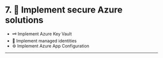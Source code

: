 # 7. 🔐 Implement secure Azure solutions  

- 🗝️ Implement Azure Key Vault  
- 👤 Implement managed identities  
- ⚙️ Implement Azure App Configuration  

---


